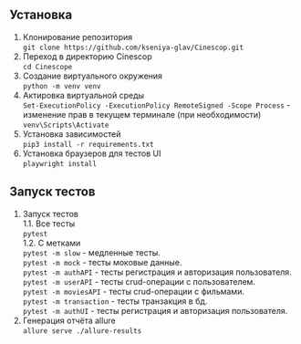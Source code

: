 ## Установка
1. Клонирование репозитория  
```git clone https://github.com/kseniya-glav/Cinescop.git```
2. Переход в директорию Cinescop  
```cd Cinescope```
3. Создание виртуального окружения  
```python -m venv venv```
4. Актировка виртуальной среды  
```Set-ExecutionPolicy -ExecutionPolicy RemoteSigned -Scope Process``` - изменение прав в текущем терминале (при необходимости)  
```venv\Scripts\Activate```
5. Установка зависимостей  
```pip3 install -r requirements.txt```  
6. Установка браузеров для тестов UI  
```playwright install```

## Запуск тестов
1. Запуск тестов  
1.1. Все тесты  
```pytest```  
1.2. С метками  
```pytest -m slow``` - медленные тесты.  
```pytest -m mock``` - тесты моковые данные.  
```pytest -m authAPI``` - тесты регистрация и авторизация пользователя.  
```pytest -m userAPI``` -  тесты crud-операции с пользователем.  
```pytest -m moviesAPI``` - тесты crud-операции с фильмами.  
```pytest -m transaction``` - тесты транзакция в бд.  
```pytest -m authUI``` - тесты регистрация и авторизация пользователя.  
2. Генерация отчёта allure  
```allure serve ./allure-results```  
